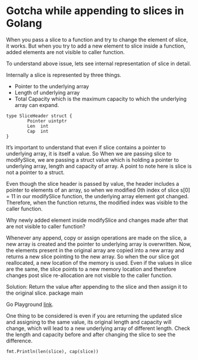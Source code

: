 # Gotcha while appending to slices in Golang
 When you pass a slice to a function and try to change the element of slice, it works. But when you try to add a new element to slice inside a function, added elements are not visible to caller function.

 To understand above issue, lets see internal representation of slice in detail.

Internally a slice is represented by three things.

- Pointer to the underlying array
- Length of underlying array
- Total Capacity which is the maximum capacity to which the underlying array can expand.

```
type SliceHeader struct {
        Pointer uintptr
        Len  int
        Cap  int
}
```

It’s important to understand that even if slice contains a pointer to underlying array, it is itself a value. So When we are passing slice to modifySlice, we are passing a struct value which is holding a pointer to underlying array, length and capacity of array. A point to note here is slice is not a pointer to a struct.

Even though the slice header is passed by value, the header includes a pointer to elements of an array, so when we modified 0th index of slice s[0] = 11 in our modifySlice function, the underlying array element got changed. Therefore, when the function returns, the modified index was visible to the caller function.

Why newly added element inside modifySlice and changes made after that are not visible to caller function?

Whenever any append, copy or assign operations are made on the slice, a new array is created and the pointer to underlying array is overwritten. Now, the elements present in the original array are copied into a new array and returns a new slice pointing to the new array.
So when the our slice got reallocated, a new location of the memory is used. Even if the values in slice are the same, the slice points to a new memory location and therefore changes post slice re-allocation are not visible to the caller function.

Solution:
Return the value after appending to the slice and then assign it to the original slice.
package main

Go Playground [link](https://go.dev/play/p/VR6PvZf7CD_5).

One thing to be considered is even if you are returning the updated slice and assigning to the same value, its original length and capacity will change, which will lead to a new underlying array of different length. Check the length and capacity before and after changing the slice to see the difference.

`fmt.Println(len(slice), cap(slice))`
